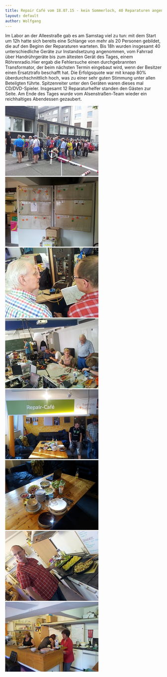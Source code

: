 ```yaml
---
title: Repair Café vom 18.07.15 - kein Sommerloch, 40 Reparaturen angenommen
layout: default
author: Wolfgang
---
```

Im Labor an der Alleestraße gab es am Samstag viel zu tun: mit dem Start um 12h hatte sich 
bereits eine Schlange von mehr als 20 Personen gebildet, die auf den Beginn der Reparaturen warteten.
Bis 18h wurden insgesamt 40 unterschiedliche Geräte zur Instandsetzung angenommen, vom Fahrrad über Handrührgeräte bis
zum ältesten Gerät des Tages, einem Röhrenradio.Hier ergab die Fehlersuche einen durchgebrannten Transformator, 
der beim nächsten Termin eingebaut wird, wenn der Besitzer einen Ersatztrafo beschafft hat.
Die Erfolgsquote war mit knapp 80% überdurchschnittlich hoch, was zu einer sehr guten Stimmung unter allen Beteilgten
führte. Spitzenreiter unter den Geräten waren dieses mal CD/DVD-Spieler.
Insgesamt 12 Reparaturhelfer standen den Gästen zur Seite. Am Ende des Tages wurde vom Alsenstraßen-Team wieder
ein reichhaltiges Abendessen gezaubert. 

![img1](/assets/pictures/2015-juli-01.jpg)
![img1](/assets/pictures/2015-juli-02.jpg)
![img1](/assets/pictures/2015-juli-03.jpg)
![img1](/assets/pictures/2015-juli-04.jpg)
![img1](/assets/pictures/2015-juli-05.jpg)
![img1](/assets/pictures/2015-juli-06.jpg)
![img1](/assets/pictures/2015-juli-07.jpg)
![img1](/assets/pictures/2015-juli-08.jpg)


